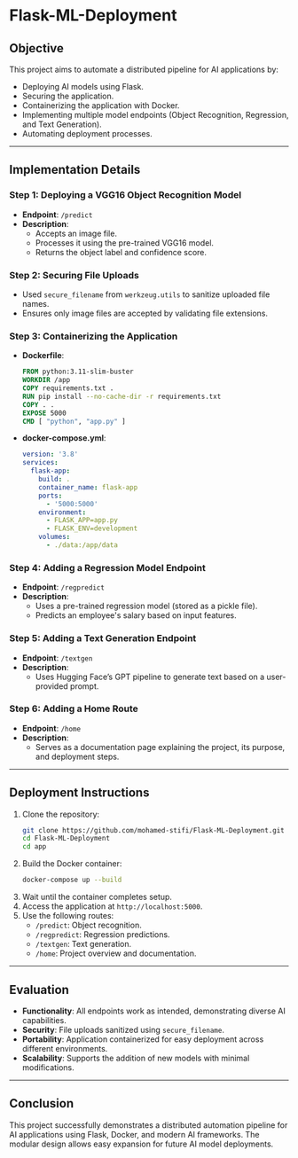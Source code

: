 # **Flask-ML-Deployment**

## **Objective**
This project aims to automate a distributed pipeline for AI applications by:
- Deploying AI models using Flask.
- Securing the application.
- Containerizing the application with Docker.
- Implementing multiple model endpoints (Object Recognition, Regression, and Text Generation).
- Automating deployment processes.

---

## **Implementation Details**

### **Step 1: Deploying a VGG16 Object Recognition Model**
- **Endpoint**: `/predict`
- **Description**: 
  - Accepts an image file.
  - Processes it using the pre-trained VGG16 model.
  - Returns the object label and confidence score.

### **Step 2: Securing File Uploads**
- Used `secure_filename` from `werkzeug.utils` to sanitize uploaded file names.
- Ensures only image files are accepted by validating file extensions.

### **Step 3: Containerizing the Application**
- **Dockerfile**:
    ```dockerfile
    FROM python:3.11-slim-buster
    WORKDIR /app
    COPY requirements.txt .
    RUN pip install --no-cache-dir -r requirements.txt
    COPY . .
    EXPOSE 5000
    CMD [ "python", "app.py" ]
    ```
- **docker-compose.yml**:
    ```yaml
    version: '3.8'
    services:
      flask-app:
        build: .
        container_name: flask-app
        ports:
          - '5000:5000'
        environment:
          - FLASK_APP=app.py
          - FLASK_ENV=development
        volumes:
          - ./data:/app/data
    ```

### **Step 4: Adding a Regression Model Endpoint**
- **Endpoint**: `/regpredict`
- **Description**: 
  - Uses a pre-trained regression model (stored as a pickle file).
  - Predicts an employee's salary based on input features.

### **Step 5: Adding a Text Generation Endpoint**
- **Endpoint**: `/textgen`
- **Description**: 
  - Uses Hugging Face’s GPT pipeline to generate text based on a user-provided prompt.

### **Step 6: Adding a Home Route**
- **Endpoint**: `/home`
- **Description**: 
  - Serves as a documentation page explaining the project, its purpose, and deployment steps.

---

## **Deployment Instructions**

1. Clone the repository:
    ```bash
    git clone https://github.com/mohamed-stifi/Flask-ML-Deployment.git
    cd Flask-ML-Deployment
    cd app
    ```
2. Build the Docker container:
    ```bash
    docker-compose up --build
    ```
3. Wait until the container completes setup.
4. Access the application at `http://localhost:5000`.
5. Use the following routes:
   - `/predict`: Object recognition.
   - `/regpredict`: Regression predictions.
   - `/textgen`: Text generation.
   - `/home`: Project overview and documentation.

---

## **Evaluation**

- **Functionality**: All endpoints work as intended, demonstrating diverse AI capabilities.
- **Security**: File uploads sanitized using `secure_filename`.
- **Portability**: Application containerized for easy deployment across different environments.
- **Scalability**: Supports the addition of new models with minimal modifications.

---

## **Conclusion**

This project successfully demonstrates a distributed automation pipeline for AI applications using Flask, Docker, and modern AI frameworks. The modular design allows easy expansion for future AI model deployments.
